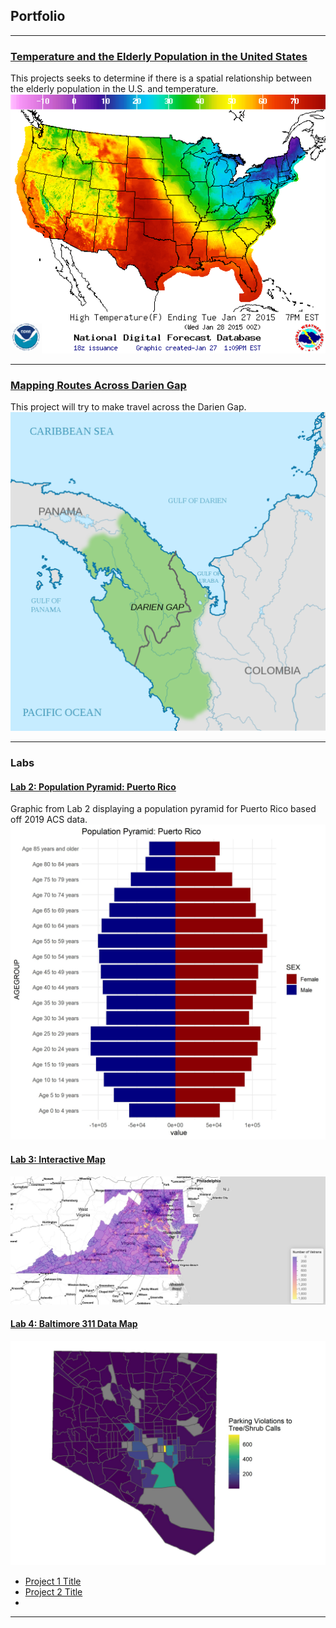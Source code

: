 

## Portfolio

---
### [Temperature and the Elderly Population in the United States](/Projects/Project1_486/index.md)
This projects seeks to determine if there is a spatial relationship between the elderly population in the U.S. and temperature.
[<img src="/Projects/Project1_486/temp_us.jpg?raw=true"/>](/Projects/Project1_486/temp_us.jpg)

---
### [Mapping Routes Across Darien Gap](/Projects/Project2_486/index.md)
This project will try to make travel across the Darien Gap.
[<img src="/Projects/Project2_486/darien_gap.png?raw=true"/>](/Projects/Project2_486/darien_gap.jpg)

---


### Labs

#### [Lab 2: Population Pyramid: Puerto Rico](/Labs/Lab3_adding_maps_to_website/index.md)

Graphic from Lab 2 displaying a population pyramid for Puerto Rico based off 2019 ACS data.
[<img src= "/Labs/Lab3_adding_maps_to_website/pr_pyramid.jpg?raw=true"/>](/Labs/Lab3_adding_maps_to_website/pr_pyramid.jpg)

#### [Lab 3: Interactive Map](/Labs/Lab3_adding_maps_to_website/index.md)
[<img src= "/Labs/Lab3_adding_maps_to_website/vet_map.jpg?raw=true"/>](/Labs/Lab3_adding_maps_to_website/vet_map.jpg)

#### [Lab 4: Baltimore 311 Data Map](/Labs/Lab_4/parking_and_tree_calls.jpg)
[<img src= "/Labs/Lab_4/parking_and_tree_calls.jpg?raw=true"/>](/Labs/Lab_4/parking_and_tree_calls.jpg)




- [Project 1 Title](http://example.com/)
- [Project 2 Title](http://example.com/)
- 
---
